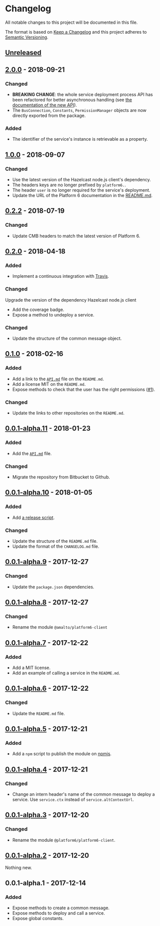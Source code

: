 # Changelog

All notable changes to this project will be documented in this file.

The format is based on [Keep a Changelog](http://keepachangelog.com/en/1.0.0/)
and this project adheres to [Semantic Versioning](http://semver.org/spec/v2.0.0.html).

## [Unreleased]

## [2.0.0] - 2018-09-21
### Changed
- __BREAKING CHANGE__: the whole service deployment process API has been refactored for better asynchronous handling (see [the documentation of the new API](./API.md)).
- The `BusConnection`, `Constants`, `PermissionManager` objects are now directly exported from the package.
### Added
- The identifier of the service's instance is retrievable as a property.

## [1.0.0] - 2018-09-07
### Changed
- Use the latest version of the Hazelcast node.js client's dependency.
- The headers keys are no longer prefixed by `platform6.`.
- The header `user` is no longer required for the service's deployment.
- Update the URL of the Platform 6 documentation in the [README.md](./README.md).

## [0.2.2] - 2018-07-19
### Changed
- Update CMB headers to match the latest version of Platform 6.

## [0.2.0] - 2018-04-18
### Added
- Implement a continuous integration with [Travis](https://travis-ci.org/).
### Changed
Upgrade the version of the dependency Hazelcast node.js client
- Add the coverage badge.
- Expose a method to undeploy a service.
### Changed
- Update the structure of the common message object.

## [0.1.0] - 2018-02-16
### Added
- Add a link to the [`API.md`](./API.md) file on the `README.md`.
- Add a license MIT on the `README.md`.
- Expose methods to check that the user has the right permissions ([#1](https://github.com/amalto/platform6-client-nodejs/issues/1)).
### Changed
- Update the links to other repositories on the `README.md`.

## [0.0.1-alpha.11] - 2018-01-23
### Added
- Add the [`API.md`](./API.md) file.
### Changed
- Migrate the repository from Bitbucket to Github.

## [0.0.1-alpha.10] - 2018-01-05
### Added
- Add [a release script](./scripts/release.sh).
### Changed
- Update the structure of the `README.md` file.
- Update the format of the `CHANGELOG.md` file.

## [0.0.1-alpha.9] - 2017-12-27
### Changed
- Update the `package.json` dependencies.

## [0.0.1-alpha.8] - 2017-12-27
### Changed
- Rename the module `@amalto/platform6-client`

## [0.0.1-alpha.7] - 2017-12-22
### Added
- Add a MIT license.
- Add an example of calling a service in the `README.md`.

## [0.0.1-alpha.6] - 2017-12-22
### Changed
- Update the `README.md` file.

## [0.0.1-alpha.5] - 2017-12-21
### Added
- Add a `npm` script to publish the module on [npmjs](https://www.npmjs.com/).

## [0.0.1-alpha.4] - 2017-12-21
### Changed
- Change an intern header's name of the common message to deploy a service. Use `service.ctx` instead of `service.altContextUrl`.

## [0.0.1-alpha.3] - 2017-12-20
### Changed
- Rename the module `@platform6/platform6-client`.

## [0.0.1-alpha.2] - 2017-12-20
Nothing new.

## 0.0.1-alpha.1 - 2017-12-14
### Added
- Expose methods to create a common message.
- Expose methods to deploy and call a service.
- Expose global constants.


[Unreleased]: https://bitbucket.org/amalto/platform6-client-nodejs/branches/compare/HEAD..0.0.1-alpha.9
[2.0.0]: https://bitbucket.org/amalto/platform6-client-nodejs/branches/compare/v2.0.0..0.0.1-alpha.9
[1.0.0]: https://bitbucket.org/amalto/platform6-client-nodejs/branches/compare/v1.0.0..0.0.1-alpha.9
[0.2.2]: https://bitbucket.org/amalto/platform6-client-nodejs/branches/compare/v0.2.2..0.0.1-alpha.9
[0.2.0]: https://bitbucket.org/amalto/platform6-client-nodejs/branches/compare/v0.2.0..0.0.1-alpha.9
[0.1.0]: https://bitbucket.org/amalto/platform6-client-nodejs/branches/compare/v0.1.0..0.0.1-alpha.9
[0.0.1-alpha.11]: https://bitbucket.org/amalto/platform6-client-nodejs/branches/compare/v0.0.1-alpha.11..0.0.1-alpha.9
[0.0.1-alpha.10]: https://bitbucket.org/amalto/platform6-client-nodejs/branches/compare/v0.0.1-alpha.10..0.0.1-alpha.9
[0.0.1-alpha.9]: https://bitbucket.org/amalto/platform6-client-nodejs/branches/compare/0.0.1-alpha.9..0.0.1-alpha.8
[0.0.1-alpha.8]: https://bitbucket.org/amalto/platform6-client-nodejs/branches/compare/0.0.1-alpha.8..0.0.1-alpha.7
[0.0.1-alpha.7]: https://bitbucket.org/amalto/platform6-client-nodejs/branches/compare/0.0.1-alpha.7..0.0.1-alpha.6
[0.0.1-alpha.6]: https://bitbucket.org/amalto/platform6-client-nodejs/branches/compare/0.0.1-alpha.6..0.0.1-alpha.5
[0.0.1-alpha.5]: https://bitbucket.org/amalto/platform6-client-nodejs/branches/compare/0.0.1-alpha.5..0.0.1-alpha.4
[0.0.1-alpha.4]: https://bitbucket.org/amalto/platform6-client-nodejs/branches/compare/0.0.1-alpha.4..0.0.1-alpha.3
[0.0.1-alpha.3]: https://bitbucket.org/amalto/platform6-client-nodejs/branches/compare/0.0.1-alpha.3..0.0.1-alpha.2
[0.0.1-alpha.2]: https://bitbucket.org/amalto/platform6-client-nodejs/branches/compare/0.0.1-alpha.2..0.0.1-alpha.1

